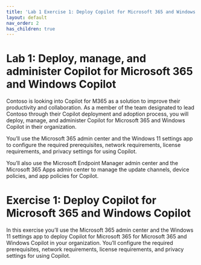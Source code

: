 ```yaml
---
title: 'Lab 1 Exercise 1: Deploy Copilot for Microsoft 365 and Windows Copilot'
layout: default
nav_order: 2
has_children: true
---
```


# Lab 1: Deploy, manage, and administer Copilot for Microsoft 365 and Windows Copilot

Contoso is looking into Copilot for M365 as a solution to improve their productivity and collaboration. As a member of the team designated to lead Contoso through their Copilot deployment and adoption process, you will deploy, manage, and administer Copilot for Microsoft 365 and Windows Copilot in their organization.   

You’ll use the Microsoft 365 admin center and the Windows 11 settings app to configure the required prerequisites, network requirements, license requirements, and privacy settings for using Copilot.   

You’ll also use the Microsoft Endpoint Manager admin center and the Microsoft 365 Apps admin center to manage the update channels, device policies, and app policies for Copilot.

# Exercise 1: Deploy Copilot for Microsoft 365 and Windows Copilot

In this exercise you’ll use the Microsoft 365 admin center and the Windows 11 settings app to deploy Copilot for Microsoft 365 for Microsoft 365 and Windows Copilot in your organization. You’ll configure the required prerequisites, network requirements, license requirements, and privacy settings for using Copilot.
